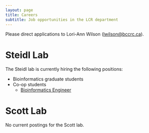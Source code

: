 ```yaml
---
layout: page
title: Careers
subtitle: Job opportunities in the LCR department
---
```


Please direct applications to Lori-Ann Wilson (lwilson@bccrc.ca).

# Steidl Lab

The Steidl lab is currently hiring the following positions:

* Bioinformatics graduate students
* Co-op students
    + [Bioinformatics Engineer](/Bioinformatics_engineering_coop_student)

# Scott Lab

No current postings for the Scott lab.
